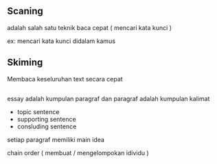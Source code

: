 ## Scaning 
adalah salah satu teknik baca cepat ( mencari kata kunci )

ex: mencari kata kunci didalam kamus 

## Skiming 

Membaca keseluruhan text secara cepat

## 

essay adalah kumpulan paragraf dan paragraf adalah kumpulan kalimat

- topic sentence
- supporting sentence
- consluding sentence 

setiap paragraf memiliki main idea 

chain order ( membuat / mengelompokan idividu )
